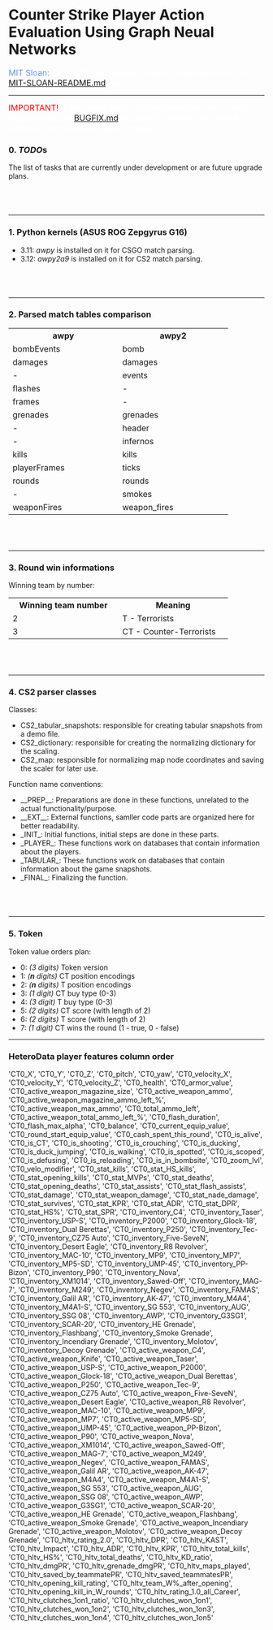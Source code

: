 # Counter Strike Player Action Evaluation Using Graph Neual Networks


<span style="color: cornflowerblue; font-size: 16px">MIT Sloan: <span><span style="color: white">The MIT Sloan related information are stored in the [MIT-SLOAN-README.md](MIT-SLOAN-README.md) file.<span> 

---

<span style="color: red; font-size: 16px">IMPORTANT!<span><span style="color: white"> If any errors would occure during the use of this project, read the [BUGFIX.md](BUGFIX.md) file, which contains solutions to some of the previously found problems.<span> 




### 0. ***TODO***s

The list of tasks that are currently under development or are future upgrade plans.

<div style="min-height: 40px"></div>

----


### 1. Python kernels (ASUS ROG Zepgyrus G16)
  - 3.11: *awpy* is installed on it for CSGO match parsing.
  - 3.12: *awpy2a9* is installed on it for CS2 match parsing.

<div style="min-height: 40px"></div>

----

### 2. Parsed match tables comparison

<table>
  <tr>
    <th style="min-width: 200px">awpy</th>
    <th style="min-width: 200px">awpy2</th>
  </tr>
  <tr>
    <td>bombEvents</td>
    <td>bomb</td>
  </tr>
  <tr>
    <td>damages</td>
    <td>damages</td>
  </tr>
  <tr>
    <td>-</td>
    <td>events</td>
  </tr>
  <tr>
    <td>flashes</td>
    <td>-</td>
  </tr>
  <tr>
    <td>frames</td>
    <td>-</td>
  </tr>
  <tr>
    <td>grenades</td>
    <td>grenades</td>
  </tr>
  <tr>
    <td>-</td>
    <td>header</td>
  </tr>
  <tr>
    <td>-</td>
    <td>infernos</td>
  </tr>
  <tr>
    <td>kills</td>
    <td>kills</td>
  </tr>
  <tr>
    <td>playerFrames</td>
    <td>ticks</td>
  </tr>
  <tr>
    <td>rounds</td>
    <td>rounds</td>
  </tr>
  <tr>
    <td>-</td>
    <td>smokes</td>
  </tr>
  <tr>
    <td>weaponFires</td>
    <td>weapon_fires</td>
  </tr>
</table>

<div style="min-height: 40px"></div>

----

### 3. Round win informations

Winning team by number:

<table>
  <tr>
    <th style="min-width: 200px">Winning team number</th>
    <th style="min-width: 200px">Meaning</th>
  </tr>
  <tr>
    <td>2</td>
    <td>T - Terrorists</td>
  </tr>
  <tr>
    <td>3</td>
    <td>CT - Counter-Terrorists</td>
  </tr>
</table>

<div style="min-height: 40px"></div>

----

### 4. CS2 parser classes

Classes:

  - CS2_tabular_snapshots: responsible for creating tabular snapshots from a demo file.
  - CS2_dictionary: responsible for creating the normalizing dictionary for the scaling.
  - CS2_map: responsible for normalizing map node coordinates and saving the scaler for later use.

Function name conventions:

  - <div>__PREP__: Preparations are done in these functions, unrelated to the actual functionality/purpose.</div>
  - <div>__EXT__: External functions, samller code parts are organized here for better readability.</div>


  - <div>_INIT_: Initial functions, initial steps are done in these parts.</div>
  - <div>_PLAYER_: These functions work on databases that contain information about the players.</div>
  - <div>_TABULAR_: These functions work on databases that contain information about the game snapshots.</div>
  - <div>_FINAL_: Finalizing the function.</div>

<div style="min-height: 40px"></div>

----

### 5. Token

Token value orders plan:

  - 0: *(3 digits)* Token version 
  - 1: *(**n** digits)* CT position encodings 
  - 2: *(**n** digits)* T position encodings 
  - 3: *(1 digit)* CT buy type (0-3) 
  - 4: *(3 digit)* T buy type (0-3) 
  - 5: *(2 digits)* CT score (with length of 2) 
  - 6: *(2 digits)* T score (with length of 2) 
  - 7: *(1 digit)* CT wins the round (1 - true, 0 - false) 

---

### HeteroData player features column order

'CT0_X',
 'CT0_Y',
 'CT0_Z',
 'CT0_pitch',
 'CT0_yaw',
 'CT0_velocity_X',
 'CT0_velocity_Y',
 'CT0_velocity_Z',
 'CT0_health',
 'CT0_armor_value',
 'CT0_active_weapon_magazine_size',
 'CT0_active_weapon_ammo',
 'CT0_active_weapon_magazine_ammo_left_%',
 'CT0_active_weapon_max_ammo',
 'CT0_total_ammo_left',
 'CT0_active_weapon_total_ammo_left_%',
 'CT0_flash_duration',
 'CT0_flash_max_alpha',
 'CT0_balance',
 'CT0_current_equip_value',
 'CT0_round_start_equip_value',
 'CT0_cash_spent_this_round',
 'CT0_is_alive',
 'CT0_is_CT',
 'CT0_is_shooting',
 'CT0_is_crouching',
 'CT0_is_ducking',
 'CT0_is_duck_jumping',
 'CT0_is_walking',
 'CT0_is_spotted',
 'CT0_is_scoped',
 'CT0_is_defusing',
 'CT0_is_reloading',
 'CT0_is_in_bombsite',
 'CT0_zoom_lvl',
 'CT0_velo_modifier',
 'CT0_stat_kills',
 'CT0_stat_HS_kills',
 'CT0_stat_opening_kills',
 'CT0_stat_MVPs',
 'CT0_stat_deaths',
 'CT0_stat_opening_deaths',
 'CT0_stat_assists',
 'CT0_stat_flash_assists',
 'CT0_stat_damage',
 'CT0_stat_weapon_damage',
 'CT0_stat_nade_damage',
 'CT0_stat_survives',
 'CT0_stat_KPR',
 'CT0_stat_ADR',
 'CT0_stat_DPR',
 'CT0_stat_HS%',
 'CT0_stat_SPR',
 'CT0_inventory_C4',
 'CT0_inventory_Taser',
 'CT0_inventory_USP-S',
 'CT0_inventory_P2000',
 'CT0_inventory_Glock-18',
 'CT0_inventory_Dual Berettas',
 'CT0_inventory_P250',
 'CT0_inventory_Tec-9',
 'CT0_inventory_CZ75 Auto',
 'CT0_inventory_Five-SeveN',
 'CT0_inventory_Desert Eagle',
 'CT0_inventory_R8 Revolver',
 'CT0_inventory_MAC-10',
 'CT0_inventory_MP9',
 'CT0_inventory_MP7',
 'CT0_inventory_MP5-SD',
 'CT0_inventory_UMP-45',
 'CT0_inventory_PP-Bizon',
 'CT0_inventory_P90',
 'CT0_inventory_Nova',
 'CT0_inventory_XM1014',
 'CT0_inventory_Sawed-Off',
 'CT0_inventory_MAG-7',
 'CT0_inventory_M249',
 'CT0_inventory_Negev',
 'CT0_inventory_FAMAS',
 'CT0_inventory_Galil AR',
 'CT0_inventory_AK-47',
 'CT0_inventory_M4A4',
 'CT0_inventory_M4A1-S',
 'CT0_inventory_SG 553',
 'CT0_inventory_AUG',
 'CT0_inventory_SSG 08',
 'CT0_inventory_AWP',
 'CT0_inventory_G3SG1',
 'CT0_inventory_SCAR-20',
 'CT0_inventory_HE Grenade',
 'CT0_inventory_Flashbang',
 'CT0_inventory_Smoke Grenade',
 'CT0_inventory_Incendiary Grenade',
 'CT0_inventory_Molotov',
 'CT0_inventory_Decoy Grenade',
 'CT0_active_weapon_C4',
 'CT0_active_weapon_Knife',
 'CT0_active_weapon_Taser',
 'CT0_active_weapon_USP-S',
 'CT0_active_weapon_P2000',
 'CT0_active_weapon_Glock-18',
 'CT0_active_weapon_Dual Berettas',
 'CT0_active_weapon_P250',
 'CT0_active_weapon_Tec-9',
 'CT0_active_weapon_CZ75 Auto',
 'CT0_active_weapon_Five-SeveN',
 'CT0_active_weapon_Desert Eagle',
 'CT0_active_weapon_R8 Revolver',
 'CT0_active_weapon_MAC-10',
 'CT0_active_weapon_MP9',
 'CT0_active_weapon_MP7',
 'CT0_active_weapon_MP5-SD',
 'CT0_active_weapon_UMP-45',
 'CT0_active_weapon_PP-Bizon',
 'CT0_active_weapon_P90',
 'CT0_active_weapon_Nova',
 'CT0_active_weapon_XM1014',
 'CT0_active_weapon_Sawed-Off',
 'CT0_active_weapon_MAG-7',
 'CT0_active_weapon_M249',
 'CT0_active_weapon_Negev',
 'CT0_active_weapon_FAMAS',
 'CT0_active_weapon_Galil AR',
 'CT0_active_weapon_AK-47',
 'CT0_active_weapon_M4A4',
 'CT0_active_weapon_M4A1-S',
 'CT0_active_weapon_SG 553',
 'CT0_active_weapon_AUG',
 'CT0_active_weapon_SSG 08',
 'CT0_active_weapon_AWP',
 'CT0_active_weapon_G3SG1',
 'CT0_active_weapon_SCAR-20',
 'CT0_active_weapon_HE Grenade',
 'CT0_active_weapon_Flashbang',
 'CT0_active_weapon_Smoke Grenade',
 'CT0_active_weapon_Incendiary Grenade',
 'CT0_active_weapon_Molotov',
 'CT0_active_weapon_Decoy Grenade',
 'CT0_hltv_rating_2.0',
 'CT0_hltv_DPR',
 'CT0_hltv_KAST',
 'CT0_hltv_Impact',
 'CT0_hltv_ADR',
 'CT0_hltv_KPR',
 'CT0_hltv_total_kills',
 'CT0_hltv_HS%',
 'CT0_hltv_total_deaths',
 'CT0_hltv_KD_ratio',
 'CT0_hltv_dmgPR',
 'CT0_hltv_grenade_dmgPR',
 'CT0_hltv_maps_played',
 'CT0_hltv_saved_by_teammatePR',
 'CT0_hltv_saved_teammatesPR',
 'CT0_hltv_opening_kill_rating',
 'CT0_hltv_team_W%_after_opening',
 'CT0_hltv_opening_kill_in_W_rounds',
 'CT0_hltv_rating_1.0_all_Career',
 'CT0_hltv_clutches_1on1_ratio',
 'CT0_hltv_clutches_won_1on1',
 'CT0_hltv_clutches_won_1on2',
 'CT0_hltv_clutches_won_1on3',
 'CT0_hltv_clutches_won_1on4',
 'CT0_hltv_clutches_won_1on5'